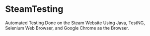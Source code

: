 # SteamTesting
Automated Testing Done on the Steam Website Using Java, TestNG, Selenium Web Browser, and Google Chrome as the Browser.
